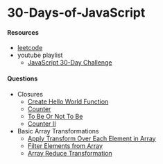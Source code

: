 # 30-Days-of-JavaScript


#### Resources
- [leetcode](https://leetcode.com/studyplan/)
- youtube playlist
  - [JavaScript 30-Day Challenge](https://www.youtube.com/playlist?list=PLQpVsaqBj4RIpDQIVowFni58LsK4cM9Qz)


#### Questions
- Closures
  - [Create Hello World Function](/src/com/js/closures/HelloWorldFunction.js)
  - [Counter](/src/com/js/closures/Conter.js)
  - [To Be Or Not To Be](/src/com/js/closures/ToBeOrNotToBe.js)
  - [Counter II](/src/com/js/closures/Counter-II.js)
- Basic Array Transformations
  - [Apply Transform Over Each Element in Array](/src/com/js/transformations//ApplyTransformOverEachElementInArray.js)
  - [Filter Elements from Array](/src/com/js/transformations/FilterElementsFromArray.js)
  - [Array Reduce Transformation](/src/com/js/transformations/ArrayReduceTransformation.js)